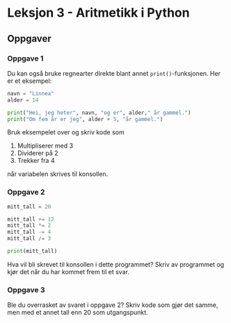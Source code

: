 # Leksjon 3 - Aritmetikk i Python

## Oppgaver

### Oppgave 1

Du kan også bruke regnearter direkte blant annet `print()`-funksjonen. Her er et
eksempel:

```Python
navn = "Linnea"
alder = 14

print("Hei, jeg heter", navn, "og er", alder," år gammel.")
print("Om fem år er jeg", alder + 5, "år gammel.")
```

Bruk eksempelet over og skriv kode som

1. Multipliserer med 3
2. Dividerer på 2
3. Trekker fra 4

når variabelen skrives til konsollen.

### Oppgave 2

```Python
mitt_tall = 20

mitt_tall += 12
mitt_tall *= 2
mitt_tall -= 4
mitt_tall /= 3

print(mitt_tall)
```

Hva vil bli skrevet til konsollen i dette programmet? Skriv av programmet og
kjør det når du har kommet frem til et svar.

### Oppgave 3

Ble du overrasket av svaret i oppgave 2? Skriv kode som gjør det samme, men med
et annet tall enn 20 som utgangspunkt.
